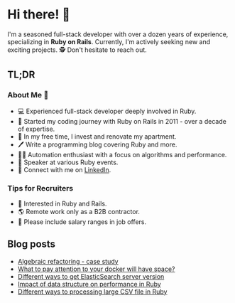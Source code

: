# Hi there! 👋

I'm a seasoned full-stack developer with over a dozen years of experience,
specializing in **Ruby on Rails**.
Currently, I'm actively seeking new and exciting projects. 🕵
Don't hesitate to reach out.

## TL;DR

### About Me 🙋

- 💻 Experienced full-stack developer deeply involved in Ruby.
- 🚀 Started my coding journey with Ruby on Rails in 2011 - over a decade of expertise.
- 🌱 In my free time, I invest and renovate my apartment.
- 🖊 Write a programming blog covering Ruby and more.
- 👩‍💻 Automation enthusiast with a focus on algorithms and performance.
- 🎤️ Speaker at various Ruby events.
- 💬 Connect with me on [LinkedIn](https://linkedin.com/in/torrocus).

### Tips for Recruiters

- 💎 Interested in Ruby and Rails.
- 🌎 Remote work only as a B2B contractor.
- 💸 Please include salary ranges in job offers.

## Blog posts
<!-- BLOG-POST-LIST:START -->
- [Algebraic refactoring - case study](https://torrocus.com/blog/algebraic-refactoring-case-study/)
- [What to pay attention to your docker will have space?](https://torrocus.com/blog/how-to-take-care-of-space-for-docker-in-ubuntu/)
- [Different ways to get ElasticSearch server version](https://torrocus.com/blog/how-to-get-elasticsearch-server-version/)
- [Impact of data structure on performance in Ruby](https://torrocus.com/blog/ruby-performance-vs-data-structure/)
- [Different ways to processing large CSV file in Ruby](https://torrocus.com/blog/different-ways-to-processing-large-csv-file-in-ruby/)
<!-- BLOG-POST-LIST:END -->
